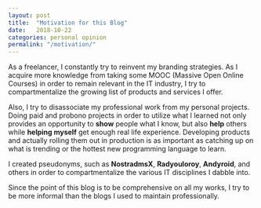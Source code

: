 ```yaml
---
layout: post
title:  "Motivation for this Blog"
date:   2018-10-22
categories: personal opinion
permalink: "/motivation/"
---
```


As a freelancer, I constantly try to reinvent my branding strategies. As I acquire more knowledge from taking some MOOC (Massive Open Online Courses) in order to remain relevant in the IT industry, I try to compartmentalize the growing list of products and services I offer. 

Also, I try to disassociate my professional work from my personal projects. Doing paid and probono projects in order to utilize what I learned not only provides an opportunity to __show__ people what I know, but also __help__ others while __helping myself__ get enough real life experience. Developing products and actually rolling them out in production is as important as catching up on what is trending or the hottest new programming language to learn. 

I created pseudonyms, such as **NostradmsX**, **Radyouloroy**, **Andyroid**, and others in order to compartmentalize the various IT disciplines I dabble into. 

Since the point of this blog is to be comprehensive on all my works, I try to be more informal than the blogs I used to maintain professionally.

